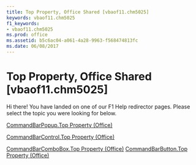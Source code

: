 ```yaml
---
title: Top Property, Office Shared [vbaof11.chm5025]
keywords: vbaof11.chm5025
f1_keywords:
- vbaof11.chm5025
ms.prod: office
ms.assetid: b5c6ac04-a061-4a28-9963-f568474813fc
ms.date: 06/08/2017
---
```



# Top Property, Office Shared [vbaof11.chm5025]

Hi there! You have landed on one of our F1 Help redirector pages. Please select the topic you were looking for below.

[CommandBarPopup.Top Property (Office)](http://msdn.microsoft.com/library/8949a41f-3772-be86-d794-002c680a4ade%28Office.15%29.aspx)

[CommandBarControl.Top Property (Office)](http://msdn.microsoft.com/library/72513f35-86ec-1fde-b056-6d50c06d8a4c%28Office.15%29.aspx)

[CommandBarComboBox.Top Property (Office)](http://msdn.microsoft.com/library/f49930ca-9dba-9d9b-b7bb-93de87cdfcf8%28Office.15%29.aspx)
[CommandBarButton.Top Property (Office)](http://msdn.microsoft.com/library/4ad019ed-a344-dac5-0063-b52bdead7916%28Office.15%29.aspx)

